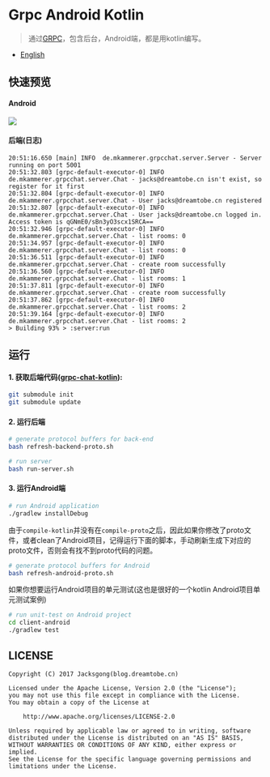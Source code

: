 # Grpc Android Kotlin

> 通过[GRPC](https://github.com/grpc/grpc-java)，包含后台，Android端，都是用kotlin编写。

- [English](https://github.com/Jacksgong/grpc-android-kotlin)

## 快速预览

#### Android

![](https://raw.githubusercontent.com/Jacksgong/grpc-android-kotlin/master/arts/demo.gif)

#### 后端(日志)

```
20:51:16.650 [main] INFO  de.mkammerer.grpcchat.server.Server - Server running on port 5001
20:51:32.803 [grpc-default-executor-0] INFO  de.mkammerer.grpcchat.server.Chat - jacks@dreamtobe.cn isn't exist, so register for it first
20:51:32.804 [grpc-default-executor-0] INFO  de.mkammerer.grpcchat.server.Chat - User jacks@dreamtobe.cn registered
20:51:32.807 [grpc-default-executor-0] INFO  de.mkammerer.grpcchat.server.Chat - User jacks@dreamtobe.cn logged in. Access token is qGNmE0/sBn3yO3scx1SRCA==
20:51:32.946 [grpc-default-executor-0] INFO  de.mkammerer.grpcchat.server.Chat - list rooms: 0
20:51:34.957 [grpc-default-executor-0] INFO  de.mkammerer.grpcchat.server.Chat - list rooms: 0
20:51:36.511 [grpc-default-executor-0] INFO  de.mkammerer.grpcchat.server.Chat - create room successfully
20:51:36.560 [grpc-default-executor-0] INFO  de.mkammerer.grpcchat.server.Chat - list rooms: 1
20:51:37.811 [grpc-default-executor-0] INFO  de.mkammerer.grpcchat.server.Chat - create room successfully
20:51:37.862 [grpc-default-executor-0] INFO  de.mkammerer.grpcchat.server.Chat - list rooms: 2
20:51:39.164 [grpc-default-executor-0] INFO  de.mkammerer.grpcchat.server.Chat - list rooms: 2
> Building 93% > :server:run
```

## 运行

#### 1. 获取后端代码([grpc-chat-kotlin](https://github.com/Jacksgong/grpc-chat-kotlin)):

```bash
git submodule init
git submodule update
```

#### 2. 运行后端

```bash
# generate protocol buffers for back-end
bash refresh-backend-proto.sh

# run server
bash run-server.sh
```

#### 3. 运行Android端

```bash
# run Android application
./gradlew installDebug
```

由于`compile-kotlin`并没有在`compile-proto`之后，因此如果你修改了proto文件，或者clean了Android项目，记得运行下面的脚本，手动刷新生成下对应的proto文件，否则会有找不到proto代码的问题。

```bash
# generate protocol buffers for Android
bash refresh-android-proto.sh
```

如果你想要运行Android项目的单元测试(这也是很好的一个kotlin Android项目单元测试案例)

```bash
# run unit-test on Android project
cd client-android
./gradlew test
```

## LICENSE

```
Copyright (C) 2017 Jacksgong(blog.dreamtobe.cn)

Licensed under the Apache License, Version 2.0 (the "License");
you may not use this file except in compliance with the License.
You may obtain a copy of the License at

    http://www.apache.org/licenses/LICENSE-2.0

Unless required by applicable law or agreed to in writing, software
distributed under the License is distributed on an "AS IS" BASIS,
WITHOUT WARRANTIES OR CONDITIONS OF ANY KIND, either express or implied.
See the License for the specific language governing permissions and
limitations under the License.
```
